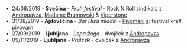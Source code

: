 * 24/08/2019 - **Svečina** - _Pruh festival_ - Rock N Roll sindikalc z [Andropavza](https://www.facebook.com/andropavza/), [Madame Brumowski](http://www.facebook.com/madamebrumowski/) & [Viperstone](https://www.facebook.com/viperstoneband/)
* 31/08/2019 - **Ajdovščina** - _Bar Hiša mladih_ - [Pivomanija](https://www.facebook.com/events/369302293729424/): festival kraft pivovarn
* 27/09/2019 - **Ljubljana** - _Lepa žoga_ - dvojček z [Andropavza](https://www.facebook.com/andropavza/)
* 09/11/2019 - **Ljubljana** - _Prulček_ - dvojček z [Andropavza](https://www.facebook.com/andropavza/)